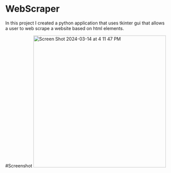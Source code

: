 # WebScraper

In this project I created a python application that uses tkinter gui that allows a user to web scrape a website based on html elements.

#Screenshot
<img width="415" alt="Screen Shot 2024-03-14 at 4 11 47 PM" src="https://github.com/jojoh45/WebScraper/assets/111920942/31a288bf-dc67-4308-95e8-b1b88a1cf0c2">
